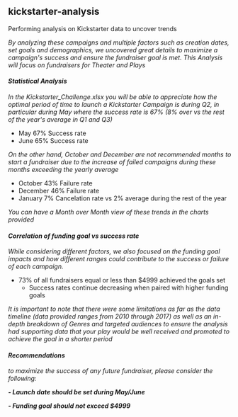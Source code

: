 ## kickstarter-analysis
Performing analysis on Kickstarter data to uncover trends

*By analyzing these campaigns and multiple factors such as creation dates, set goals and demographics, we uncovered great details to maximize a campaign's success and ensure the fundraiser goal is met. This Analysis will focus on fundraisers for Theater and Plays*

#### ***Statistical Analysis***

*In the Kickstarter_Challenge.xlsx you will be able to appreciate how the optimal period of time to launch a Kickstarter Campaign is during Q2, in particular during May where the success rate is 67% (8% over vs the rest of the year's average in Q1 and Q3)*

- May 67% Success rate
- June 65% Success rate

*On the other hand, October and December are not recommended months to start a fundraiser due to the increase of failed campaigns during these months exceeding the yearly average*

- October 43% Failure rate
- December 46% Failure rate
- January 7% Cancelation rate vs 2% average during the rest of the year

*You can have a Month over Month view of these trends in the charts provided*

#### ***Correlation of funding goal vs success rate***

*While considering different factors, we also focused on the funding goal impacts and how different ranges could contribute to the success or failure of each campaign.*

- 73% of all fundraisers equal or less than $4999 achieved the goals set
    - Success rates continue decreasing when paired with higher funding goals
    
*It is important to note that there were some limitations as far as the data timeline (data provided ranges from 2010 through 2017) as well as an in-depth breakdown of Genres and targeted audiences to ensure  the analysis had supporting data that your play would be well received and promoted to achieve the goal in a shorter period*
    
#### ***Recommendations***

*to maximize the success of any future fundraiser, please consider the following:*

***- Launch date should be set during May/June***

***- Funding goal should not exceed $4999***
